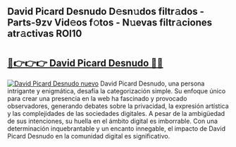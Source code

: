 ## David Picard Desnudo D𝚎sn𝚞dos filtr𝚊dos - Parts-9zv Vid𝚎os f𝚘tos - N𝚞evas filtr𝚊ciones atr𝚊ctivas ROl10

# <h2><a href="http://mbcex1.tromn.icu/?c=David+Picard+Desnudo">🔗👉👉👉 David Picard Desnudo 🔗🔗</a></h2>

[![David Picard Desnudo nuevo](https://i.imgur.com/pEAQMta.gif)](http://mbcex1.tromn.icu/?c=David+Picard+Desnudo)
David Picard Desnudo, una persona intrigante y enigmática, desafía la categorización simple. Su enfoque único para crear una presencia en la web ha fascinado y provocado observadores, generando debates sobre la privacidad, la expresión artística y las complejidades de las sociedades digitales. A pesar de la ambigüedad de sus intenciones, su huella en el ámbito digital es imborrable. Con una determinación inquebrantable y un encanto innegable, el impacto de David Picard Desnudo en la comunidad digital es significativo.
